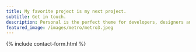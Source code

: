 ```yaml
---
title: My favorite project is my next project.
subtitle: Get in touch.
description: Personal is the perfect theme for developers, designers and other creatives.
featured_image: /images/metro/metro3.jpeg
---
```


{% include contact-form.html %}
